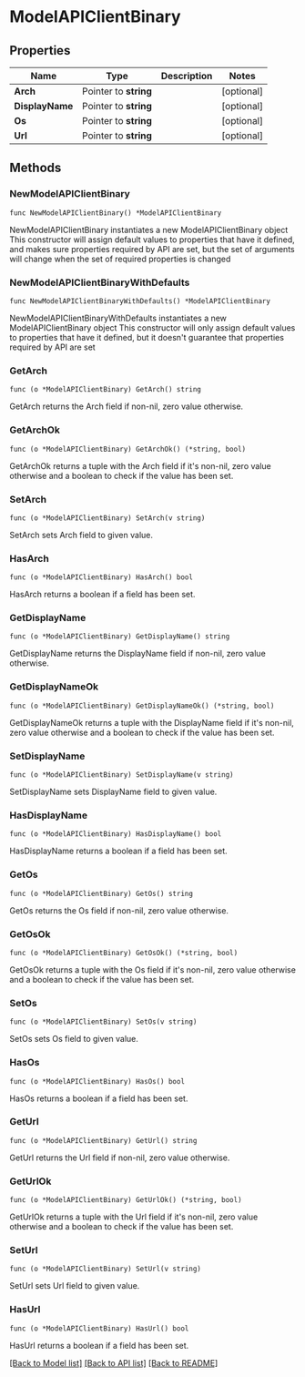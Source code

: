 # ModelAPIClientBinary

## Properties

Name | Type | Description | Notes
------------ | ------------- | ------------- | -------------
**Arch** | Pointer to **string** |  | [optional] 
**DisplayName** | Pointer to **string** |  | [optional] 
**Os** | Pointer to **string** |  | [optional] 
**Url** | Pointer to **string** |  | [optional] 

## Methods

### NewModelAPIClientBinary

`func NewModelAPIClientBinary() *ModelAPIClientBinary`

NewModelAPIClientBinary instantiates a new ModelAPIClientBinary object
This constructor will assign default values to properties that have it defined,
and makes sure properties required by API are set, but the set of arguments
will change when the set of required properties is changed

### NewModelAPIClientBinaryWithDefaults

`func NewModelAPIClientBinaryWithDefaults() *ModelAPIClientBinary`

NewModelAPIClientBinaryWithDefaults instantiates a new ModelAPIClientBinary object
This constructor will only assign default values to properties that have it defined,
but it doesn't guarantee that properties required by API are set

### GetArch

`func (o *ModelAPIClientBinary) GetArch() string`

GetArch returns the Arch field if non-nil, zero value otherwise.

### GetArchOk

`func (o *ModelAPIClientBinary) GetArchOk() (*string, bool)`

GetArchOk returns a tuple with the Arch field if it's non-nil, zero value otherwise
and a boolean to check if the value has been set.

### SetArch

`func (o *ModelAPIClientBinary) SetArch(v string)`

SetArch sets Arch field to given value.

### HasArch

`func (o *ModelAPIClientBinary) HasArch() bool`

HasArch returns a boolean if a field has been set.

### GetDisplayName

`func (o *ModelAPIClientBinary) GetDisplayName() string`

GetDisplayName returns the DisplayName field if non-nil, zero value otherwise.

### GetDisplayNameOk

`func (o *ModelAPIClientBinary) GetDisplayNameOk() (*string, bool)`

GetDisplayNameOk returns a tuple with the DisplayName field if it's non-nil, zero value otherwise
and a boolean to check if the value has been set.

### SetDisplayName

`func (o *ModelAPIClientBinary) SetDisplayName(v string)`

SetDisplayName sets DisplayName field to given value.

### HasDisplayName

`func (o *ModelAPIClientBinary) HasDisplayName() bool`

HasDisplayName returns a boolean if a field has been set.

### GetOs

`func (o *ModelAPIClientBinary) GetOs() string`

GetOs returns the Os field if non-nil, zero value otherwise.

### GetOsOk

`func (o *ModelAPIClientBinary) GetOsOk() (*string, bool)`

GetOsOk returns a tuple with the Os field if it's non-nil, zero value otherwise
and a boolean to check if the value has been set.

### SetOs

`func (o *ModelAPIClientBinary) SetOs(v string)`

SetOs sets Os field to given value.

### HasOs

`func (o *ModelAPIClientBinary) HasOs() bool`

HasOs returns a boolean if a field has been set.

### GetUrl

`func (o *ModelAPIClientBinary) GetUrl() string`

GetUrl returns the Url field if non-nil, zero value otherwise.

### GetUrlOk

`func (o *ModelAPIClientBinary) GetUrlOk() (*string, bool)`

GetUrlOk returns a tuple with the Url field if it's non-nil, zero value otherwise
and a boolean to check if the value has been set.

### SetUrl

`func (o *ModelAPIClientBinary) SetUrl(v string)`

SetUrl sets Url field to given value.

### HasUrl

`func (o *ModelAPIClientBinary) HasUrl() bool`

HasUrl returns a boolean if a field has been set.


[[Back to Model list]](../README.md#documentation-for-models) [[Back to API list]](../README.md#documentation-for-api-endpoints) [[Back to README]](../README.md)


